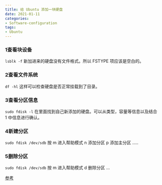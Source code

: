 ```yaml
---
title: 给 Ubuntu 添加一块硬盘
date: 2021-01-11
categories:
- Software-configuration
tags:
- Ubuntu
---
```




### 1查看块设备

`lsblk -f` 
新加进来的硬盘没有文件格式。所以 FSTYPE 项应该是空白的。

### 2查看文件系统

`df -hl`
这样可以检查硬盘是否正常挂载到了目录。


### 3查看分区信息

`sudo fdisk -l`
在里面找到自己新添加的硬盘。可以从类型，容量等信息以及结合 1 中信息进行确认。

### 4新建分区

`sudo fdisk /dev/sdb`
按 m 进入帮助模式
n 添加分区
p 添加主分区 
.....

### 5删除分区

`sudo fdisk /dev/sdb`
按 m 进入帮助模式
d 删除分区
...







[参考](https://blog.csdn.net/u010953609/article/details/104036767)